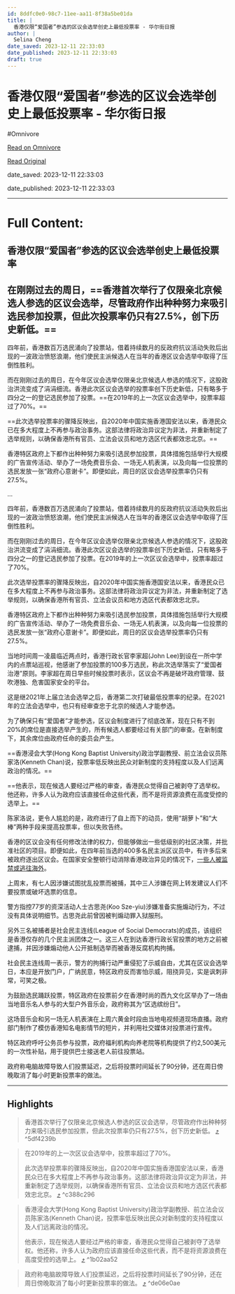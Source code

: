 ```yaml
---
id: 8ddfc0e0-98c7-11ee-aa11-8f38a5be01da
title: |
  香港仅限“爱国者”参选的区议会选举创史上最低投票率 - 华尔街日报
author: |
  Selina Cheng
date_saved: 2023-12-11 22:33:03
date_published: 2023-12-11 22:33:03
draft: true
---
```


# 香港仅限“爱国者”参选的区议会选举创史上最低投票率 - 华尔街日报
#Omnivore

[Read on Omnivore](https://omnivore.app/me/-18c5d1e934b)

[Read Original](https://cn.wsj.com/amp/articles/%E9%A6%99%E6%B8%AF%E4%BB%85%E9%99%90-%E7%88%B1%E5%9B%BD%E8%80%85-%E5%8F%82%E9%80%89%E7%9A%84%E5%8C%BA%E8%AE%AE%E4%BC%9A%E9%80%89%E4%B8%BE%E5%88%9B%E5%8F%B2%E4%B8%8A%E6%9C%80%E4%BD%8E%E6%8A%95%E7%A5%A8%E7%8E%87-546c9d6c)

date_saved: 2023-12-11 22:33:03

date_published: 2023-12-11 22:33:03

--- 

# Full Content: 

##  香港仅限“爱国者”参选的区议会选举创史上最低投票率

## 在刚刚过去的周日，==香港首次举行了仅限亲北京候选人参选的区议会选举，尽管政府作出种种努力来吸引选民参加投票，但此次投票率仍只有27.5%，创下历史新低。==

四年前，香港数百万选民涌向了投票站，借着持续数月的反政府抗议活动失败后出现的一波政治愤怒浪潮，他们使民主派候选人在当年的香港区议会选举中取得了压倒性胜利。

而在刚刚过去的周日，在今年区议会选举仅限亲北京候选人参选的情况下，这股政治洪流变成了涓涓细流。香港此次区议会选举的投票率创下历史新低，只有略多于四分之一的登记选民参加了投票。==在2019年的上一次区议会选举中，投票率超过了70%。==

==此次选举投票率的骤降反映出，自2020年中国实施香港国安法以来，香港民众已在多大程度上不再参与政治事务。这部法律将政治异议定为非法，并重新制定了选举规则，以确保香港所有官员、立法会议员和地方选区代表都效忠北京。==

香港特区政府上下都作出种种努力来吸引选民参加投票，具体措施包括举行大规模的广告宣传活动、举办了一场免费音乐会、一场无人机表演，以及向每一位投票的选民发放一张“政府心意谢卡”。即便如此，周日的区议会选举投票率仍只有27.5%。

...

四年前，香港数百万选民涌向了投票站，借着持续数月的反政府抗议活动失败后出现的一波政治愤怒浪潮，他们使民主派候选人在当年的香港区议会选举中取得了压倒性胜利。

而在刚刚过去的周日，在今年区议会选举仅限亲北京候选人参选的情况下，这股政治洪流变成了涓涓细流。香港此次区议会选举的投票率创下历史新低，只有略多于四分之一的登记选民参加了投票。在2019年的上一次区议会选举中，投票率超过了70%。

此次选举投票率的骤降反映出，自2020年中国实施香港国安法以来，香港民众已在多大程度上不再参与政治事务。这部法律将政治异议定为非法，并重新制定了选举规则，以确保香港所有官员、立法会议员和地方选区代表都效忠北京。

香港特区政府上下都作出种种努力来吸引选民参加投票，具体措施包括举行大规模的广告宣传活动、举办了一场免费音乐会、一场无人机表演，以及向每一位投票的选民发放一张“政府心意谢卡”。即便如此，周日的区议会选举投票率仍只有27.5%。

当地时间周一凌晨临近两点时，香港行政长官李家超(John Lee)到设在一所中学内的点票站巡视，他感谢了参加投票的100多万选民，称此次选举落实了“爱国者治港”原则。李家超在周日早些时候投票时表示，区议会不再是破坏政府管理、鼓吹港独、危害国家安全的平台。

这是继2021年上届立法会选举之后，香港第二次打破最低投票率的纪录。在2021年的立法会选举中，也只有经审查忠于北京的候选人才能参选。

为了确保只有“爱国者”才能参选，区议会制度进行了彻底改革，现在只有不到20%的席位是直接选举产生的，所有候选人都要经过有关部门的审查。在新制度下，其余席位由政府任命的委员会产生。

==香港浸会大学(Hong Kong Baptist University)政治学副教授、前立法会议员陈家洛(Kenneth Chan)说，投票率低反映出民众对新制度的支持程度以及人们远离政治的情况。==

==他表示，现在候选人要经过严格的审查，香港民众觉得自己被剥夺了选举权。他还称，许多人认为政府应该直接任命这些代表，而不是将资源浪费在高度受控的选举上。==

陈家洛说，更令人尴尬的是，政府进行了自上而下的动员，使用“胡萝卜”和“大棒”两种手段来提高投票率，但以失败告终。

香港的区议会没有任何修改法律的权力，但能够做出一些低级别的社区决策，并批准社区的项目。即便如此，在四年前当选的400多名民主派区议员中，有许多后来被政府逐出区议会。在国家安全整顿行动消除香港政治异见的情况下，[一些人被监禁或逃往海外](https://cn.wsj.com/articles/CN-BCH-20231205104703)。

上周末，有七人因涉嫌试图扰乱投票而被捕，其中三人涉嫌在网上转发建议人们不要投票或破坏选票的信息。

警方指控77岁的资深活动人士古思尧(Koo Sze-yiu)涉嫌准备实施煽动行为，不过没有具体说明细节。古思尧此前曾因被判煽动罪入狱服刑。

另外三名被捕者是社会民主连线(League of Social Democrats)的成员，该组织是香港仅存的几个民主派团体之一。这三人在到达香港行政长官投票的地方之前被逮捕，并因涉嫌煽动他人公开抵制选举而被香港反腐机构拘捕。

社会民主连线周一表示，警方的拘捕行动严重侵犯了示威自由，尤其在区议会选举日，本应是开放门户，广纳民意，特区政府反而害怕示威，阻挠异见，实是讽刺非常，可笑之极。

为鼓励选民踊跃投票，特区政府在投票前夕在香港时尚的西九文化区举办了一场由当地音乐名人参与的大型户外音乐会，政府称其为“区选缤纷日”。

这场音乐会和另一场无人机表演在上周六黄金时段由当地电视频道现场直播。政府部门制作了模仿香港知名电影情节的短片，并利用社交媒体对投票进行宣传。

特区政府呼吁公务员参与投票，政府福利机构向养老院等机构提供了约2,500美元的一次性补贴，用于提供巴士接送老人前往投票站。

政府称电脑故障导致人们投票延迟，之后将投票时间延长了90分钟，还在周日傍晚取消了每小时更新投票率的做法。

---

## Highlights

> 香港首次举行了仅限亲北京候选人参选的区议会选举，尽管政府作出种种努力来吸引选民参加投票，但此次投票率仍只有27.5%，创下历史新低。 [⤴️](https://omnivore.app/me/-18c5d1e934b#5df4239b-4d2f-414d-8ee5-aead494cde0e)  ^5df4239b

> 在2019年的上一次区议会选举中，投票率超过了70%。
> 
> 此次选举投票率的骤降反映出，自2020年中国实施香港国安法以来，香港民众已在多大程度上不再参与政治事务。这部法律将政治异议定为非法，并重新制定了选举规则，以确保香港所有官员、立法会议员和地方选区代表都效忠北京。 [⤴️](https://omnivore.app/me/-18c5d1e934b#c388c296-2278-4877-ab97-4874e0ec1588)  ^c388c296

> 香港浸会大学(Hong Kong Baptist University)政治学副教授、前立法会议员陈家洛(Kenneth Chan)说，投票率低反映出民众对新制度的支持程度以及人们远离政治的情况。
> 
> 他表示，现在候选人要经过严格的审查，香港民众觉得自己被剥夺了选举权。他还称，许多人认为政府应该直接任命这些代表，而不是将资源浪费在高度受控的选举上。 [⤴️](https://omnivore.app/me/-18c5d1e934b#1b02aa52-fb8e-4e41-8ac4-aaf27ceaea26)  ^1b02aa52

> 政府称电脑故障导致人们投票延迟，之后将投票时间延长了90分钟，还在周日傍晚取消了每小时更新投票率的做法。 [⤴️](https://omnivore.app/me/-18c5d1e934b#de06e0ae-b599-45a8-bca3-8e976d865341)  ^de06e0ae

